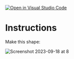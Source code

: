 [![Open in Visual Studio Code](https://classroom.github.com/assets/open-in-vscode-2e0aaae1b6195c2367325f4f02e2d04e9abb55f0b24a779b69b11b9e10269abc.svg)](https://classroom.github.com/online_ide?assignment_repo_id=15966053&assignment_repo_type=AssignmentRepo)
# Instructions  

Make this shape:

![Screenshot 2023-09-18 at 8](Screenshot%202023-09-18%20at%208.33.55%20AM.png)